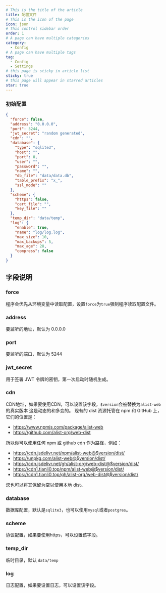 ```yaml
---
# This is the title of the article
title: 配置文件
# This is the icon of the page
icon: json
# This control sidebar order
order: 1
# A page can have multiple categories
category:
  - Config
# A page can have multiple tags
tag:
  - Config
  - Settings
# this page is sticky in article list
sticky: true
# this page will appear in starred articles
star: true
---
```


### 初始配置

```json
{
  "force": false,
  "address": "0.0.0.0",
  "port": 5244,
  "jwt_secret": "random generated",
  "cdn": "",
  "database": {
    "type": "sqlite3",
    "host": "",
    "port": 0,
    "user": "",
    "password": "",
    "name": "",
    "db_file": "data/data.db",
    "table_prefix": "x_",
    "ssl_mode": ""
  },
  "scheme": {
    "https": false,
    "cert_file": "",
    "key_file": ""
  },
  "temp_dir": "data/temp",
  "log": {
    "enable": true,
    "name": "log/log.log",
    "max_size": 10,
    "max_backups": 5,
    "max_age": 28,
    "compress": false
  }
}
```

## 字段说明

### force

程序会优先从环境变量中读取配置，设置`force`为`true`强制程序读取配置文件。

### address

要监听的地址，默认为 0.0.0.0

### port

要监听的端口，默认为 5244

### jwt_secret

用于签署 JWT 令牌的密钥，第一次启动时随机生成。

### cdn

CDN地址，如果要使用CDN，可以设置该字段，`$version`会被替换为`alist-web`的真实版本
这是动态的和多变的。 现有的 dist 资源托管在 npm 和 GitHub 上，它们的位置是：

- https://www.npmjs.com/package/alist-web
- https://github.com/alist-org/web-dist

所以你可以使用任何 npm 或 github cdn 作为路径，例如：

- https://cdn.jsdelivr.net/npm/alist-web@$version/dist/
- https://unpkg.com/alist-web@$version/dist/
- https://cdn.jsdelivr.net/gh/alist-org/web-dist@$version/dist/
- https://cdn1.tianli0.top/npm/alist-web@$version/dist/
- https://cdn1.tianli0.top/gh/alist-org/web-dist@$version/dist/

您也可以将其保留为空以使用本地 dist。

### database

数据库配置，默认是`sqlite3`，也可以使用`mysql`或者`postgres`。

### scheme

协议配置，如果要使用https，可以设置该字段。

### temp_dir

临时目录，默认 `data/temp`

### log

日志配置，如果要设置日志，可以设置该字段。